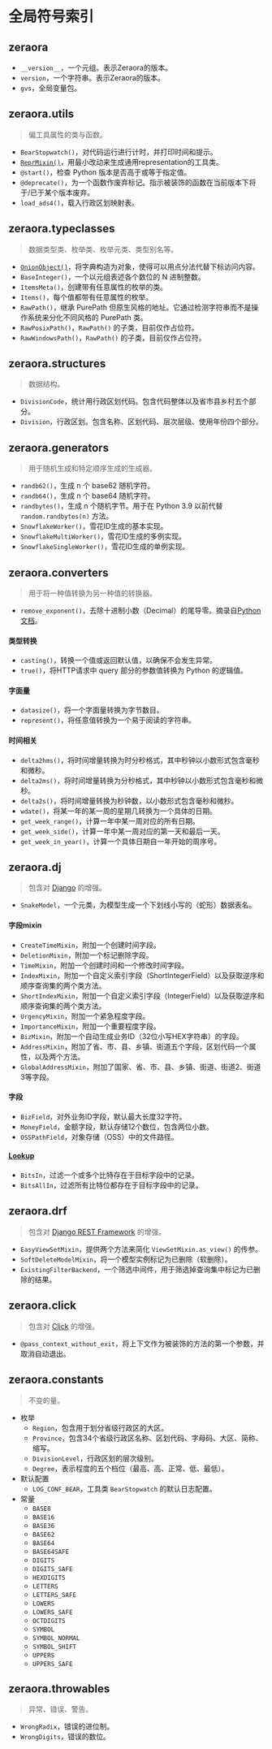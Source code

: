 # 全局符号索引

## zeraora

- `__version__`，一个元组。表示Zeraora的版本。
- `version`，一个字符串。表示Zeraora的版本。
- `gvs`，全局变量包。

## zeraora.utils

> 偏工具属性的类与函数。

- `BearStopwatch()`，对代码运行进行计时，并打印时间和提示。
- [`ReprMixin()`](./zeraora/ReprMixin.md)，用最小改动来生成通用representation的工具类。
- `@start()`，检查 Python 版本是否高于或等于指定值。
- `@deprecate()`，为一个函数作废弃标记。指示被装饰的函数在当前版本下将于/已于某个版本废弃。
- `load_ads4()`，载入行政区划映射表。

## zeraora.typeclasses

> 数据类型类、枚举类、枚举元类、类型别名等。

- [`OnionObject()`](./zeraora/OnionObject.md)，将字典构造为对象，使得可以用点分法代替下标访问内容。
- `BaseInteger()`，一个以元组表述各个数位的 N 进制整数。
- `ItemsMeta()`，创建带有任意属性的枚举的类。
- `Items()`，每个值都带有任意属性的枚举。
- `RawPath()`，继承 PurePath 但原生风格的地址。它通过检测字符串而不是操作系统来分化不同风格的 PurePath 类。
- `RawPosixPath()`，`RawPath()` 的子类，目前仅作占位符。
- `RawWindowsPath()`，`RawPath()` 的子类，目前仅作占位符。

## zeraora.structures

> 数据结构。

- `DivisionCode`，统计用行政区划代码。包含代码整体以及省市县乡村五个部分。
- `Division`，行政区划。包含名称、区划代码、层次层级、使用年份四个部分。

## zeraora.generators

> 用于随机生成和特定顺序生成的生成器。

- `randb62()`，生成 n 个 base62 随机字符。
- `randb64()`，生成 n 个 base64 随机字符。
- `randbytes()`，生成 n 个随机字节。用于在 Python 3.9 以前代替 `random.randbytes(n)` 方法。
- `SnowflakeWorker()`，雪花ID生成的基本实现。
- `SnowflakeMultiWorker()`，雪花ID生成的多例实现。
- `SnowflakeSingleWorker()`，雪花ID生成的单例实现。

## zeraora.converters

> 用于将一种值转换为另一种值的转换器。

- `remove_exponent()`，去除十进制小数（Decimal）的尾导零。摘录自[Python文档](https://docs.python.org/zh-cn/3/library/decimal.html#decimal-faq)。

#### 类型转换

- `casting()`，转换一个值或返回默认值，以确保不会发生异常。
- `true()`，将HTTP请求中 query 部分的参数值转换为 Python 的逻辑值。

#### 字面量

- `datasize()`，将一个字面量转换为字节数目。
- `represent()`，将任意值转换为一个易于阅读的字符串。

#### 时间相关

- `delta2hms()`，将时间增量转换为时分秒格式，其中秒钟以小数形式包含毫秒和微秒。
- `delta2ms()`，将时间增量转换为分秒格式，其中秒钟以小数形式包含毫秒和微秒。
- `delta2s()`，将时间增量转换为秒钟数，以小数形式包含毫秒和微秒。
- `wdate()`，将某一年的某一周的星期几转换为一个具体的日期。
- `get_week_range()`，计算一年中某一周对应的所有日期。
- `get_week_side()`，计算一年中某一周对应的第一天和最后一天。
- `get_week_in_year()`，计算一个具体日期自一年开始的周序号。

## zeraora.dj

> 包含对 [Django](https://docs.djangoproject.com/zh-hans/4.2/) 的增强。

- `SnakeModel`，一个元类，为模型生成一个下划线小写的（蛇形）数据表名。

#### 字段mixin

- `CreateTimeMixin`，附加一个创建时间字段。
- `DeletionMixin`，附加一个标记删除字段。
- `TimeMixin`，附加一个创建时间和一个修改时间字段。
- `IndexMixin`，附加一个自定义索引字段（ShortIntegerField）以及获取逆序和顺序查询集的两个类方法。
- `ShortIndexMixin`，附加一个自定义索引字段（IntegerField）以及获取逆序和顺序查询集的两个类方法。
- `UrgencyMixin`，附加一个紧急程度字段。
- `ImportanceMixin`，附加一个重要程度字段。
- `BizMixin`，附加一个自动生成业务ID（32位小写HEX字符串）的字段。
- `AddressMixin`，附加了省、市、县、乡镇、街道五个字段，区划代码一个属性，以及两个方法。
- `GlobalAddressMixin`，附加了国家、省、市、县、乡镇、街道、街道2、街道3等字段。

#### 字段

- `BizField`，对外业务ID字段，默认最大长度32字符。
- `MoneyField`，金额字段，默认存储12个数位，包含两位小数。
- `OSSPathField`，对象存储（OSS）中的文件路径。

#### [Lookup](https://docs.djangoproject.com/zh-hans/4.2/ref/models/lookups/#lookup-reference)

- `BitsIn`，过滤一个或多个比特存在于目标字段中的记录。
- `BitsAllIn`，过滤所有比特位都存在于目标字段中的记录。


## zeraora.drf

> 包含对 [Django REST Framework](https://www.django-rest-framework.org/) 的增强。

- `EasyViewSetMixin`，提供两个方法来简化 `ViewSetMixin.as_view()` 的传参。
- `SoftDeleteModelMixin`，将一个模型实例标记为已删除（软删除）。
- `ExistingFilterBackend`，一个筛选中间件，用于筛选掉查询集中标记为已删除的结果。

## zeraora.click

> 包含对 [Click](https://click.palletsprojects.com/) 的增强。

- `@pass_context_without_exit`，将上下文作为被装饰的方法的第一个参数，并取消自动退出。

## zeraora.constants

> 不变的量。

- 枚举
  - `Region`，包含用于划分省级行政区的大区。
  - `Province`，包含34个省级行政区名称、区划代码、字母码、大区、简称、缩写。
  - `DivisionLevel`，行政区划的层次级别。
  - `Degree`，表示程度的五个档位（最高、高、正常、低、最低）。
- 默认配置
  - `LOG_CONF_BEAR`，工具类 `BearStopwatch` 的默认日志配置。
- 常量
  - `BASE8`
  - `BASE16`
  - `BASE36`
  - `BASE62`
  - `BASE64`
  - `BASE64SAFE`
  - `DIGITS`
  - `DIGITS_SAFE`
  - `HEXDIGITS`
  - `LETTERS`
  - `LETTERS_SAFE`
  - `LOWERS`
  - `LOWERS_SAFE`
  - `OCTDIGITS`
  - `SYMBOL`
  - `SYMBOL_NORMAL`
  - `SYMBOL_SHIFT`
  - `UPPERS`
  - `UPPERS_SAFE`

## zeraora.throwables

> 异常、错误、警告。

- `WrongRadix`，错误的进位制。
- `WrongDigits`，错误的数位。
